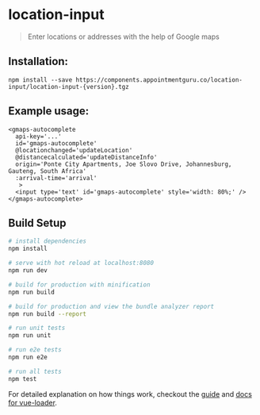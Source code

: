 # location-input

> Enter locations or addresses with the help of Google maps

## Installation:

```
npm install --save https://components.appointmentguru.co/location-input/location-input-{version}.tgz
```

## Example usage:

```
<gmaps-autocomplete
  api-key='...'
  id='gmaps-autocomplete'
  @locationchanged='updateLocation'
  @distancecalculated='updateDistanceInfo'
  origin='Ponte City Apartments, Joe Slovo Drive, Johannesburg, Gauteng, South Africa'
  :arrival-time='arrival'
   >
  <input type='text' id='gmaps-autocomplete' style='width: 80%;' />
</gmaps-autocomplete>
```

## Build Setup

``` bash
# install dependencies
npm install

# serve with hot reload at localhost:8080
npm run dev

# build for production with minification
npm run build

# build for production and view the bundle analyzer report
npm run build --report

# run unit tests
npm run unit

# run e2e tests
npm run e2e

# run all tests
npm test
```

For detailed explanation on how things work, checkout the [guide](http://vuejs-templates.github.io/webpack/) and [docs for vue-loader](http://vuejs.github.io/vue-loader).
